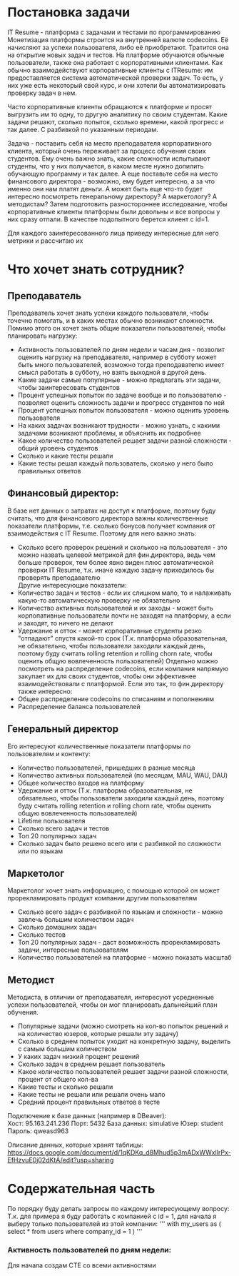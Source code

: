 # Постановка задачи

IT Resume - платформа с задачами и тестами по программированию
Монетизация платформы строится на внутренней валюте codecoins. Её начисляют за успехи пользователя, либо её приобретают. Тратится она на открытие новых задач и тестов.
На платформе обучаются обычные пользователи, также она работает с корпоративными клиентами.
Как обычно взаимодействуют корпоративные клиенты с ITResume: им предоставляется система автоматической проверки задач. То есть, у них уже есть некоторый свой курс, и они хотели бы автоматизировать проверку задач в нем.

Часто корпоративные клиенты обращаются к платформе и просят выгрузить им то одну, то другую аналитику по своим студентам. Какие задачи решают, сколько попыток, сколько времени, какой прогресс и так далее. С разбивкой по указанным периодам.

Задача - поставить себя на место преподавателя корпоративного клиента, который очень переживает за процесс обучения своих студентов. Ему очень важно знать, какие сложности испытывают студенты, что у них получается, в каком месте нужно допилить обучающую программу и так далее. А еще поставьте себя на место финансового директора - возможно, ему будет интересно, а за что именно они нам платят деньги. А может быть еще что-то будет интересно посмотреть генеральному директору? А маркетологу? А методистам?
Затем подготовить разностороннее исследование, чтобы корпоративные клиенты платформы были довольны и все вопросы у них сразу отпали. В качестве подопытного берется клиент с id=1.

Для каждого заинтересованного лица приведу интересные для него метрики и рассчитаю их

# Что хочет знать сотрудник?

## Преподаватель 
Преподаватель хочет знать успехи каждого пользователя, чтобы точечно помогать, и в каких местах обычно возникают сложности. Помимо этого он хочет знать общие показатели пользователей, чтобы планировать нагрузку:
* Активность пользователей по дням недели и часам дня - позволит оценить нагрузку на преподавателя, например в субботу может быть много пользователей, возможно тогда преподавателю имеет смысл работать в субботу, но взять выходной в другой день.
* Какие задачи самые популярные - можно предлагать эти задачи, чтобы заинтересовать студентов
* Процент успешных попыток по задаче вообще и по пользователю  - позволяет оценить сложность задачи и прогресс студентов по ней
* Процент успешных попыток пользователя - можно оценить уровень пользователя 
* На каких задачах возникают трудности - можно узнать, с какими задачами возникают проблемы, и объяснить их подробнее
* Какое количество пользователей решает задачи разной сложности - общий уровень студентов
* Сколько и какие тесты решали
* Какие тесты решал каждый пользователь, сколько у него было правильных ответов

## Финансовый директор:
В базе нет данных о затратах на доступ к платформе, поэтому буду считать, что для финансового директора важны количественные показатели платформы, т.е. сколько бонусов получает компания от взаимодействия с IT Resume.
Поэтому для него важно знать:
* Сколько всего проверок решений и сколькоо на пользователя - это можно назвать целевой метрикой для фин.директора, ведь чем больше проверок, тем более явно виден плюс автоматической проверки IT Resume, т.к. иначе каждую задачу приходилось бы проверять преподавателю  
Другие интересующие показатели:
* Количество задач и тестов - если их слишком мало, то и налаживать какую-то автоматическую проверку не обязательно
* Количество активных пользователей и их заходы - может быть корпопативные пользователи почти не заходят на платформу, а если и заходят, то ничего не делают
* Удержание и отток - может корпоративные студенты резко "отпадают" спустя какой-то срок (Т.к. платформа образовательная, не обязательно, чтобы пользователи заходили каждый день, поэтому буду считать rolling retention и rolling chorn rate, чтобы оценить общую вовлеченность пользователей)
Отдельно можно посмотреть на распределение codecoins, если компания напрямую закупает их для своих студентов, чтобы они эффективнее взаимодействовали с платформой. Если это так, то фин.директору также интересно:
* Общее распределение codecoins по списаниям и пополнениям
* Распределение баланса пользователей

## Генеральный директор
Его интересуют количественные показатели платформы по пользователям и контенту:
* Количество пользователей, пришедших в разные месяца
* Количество активных пользователей (по месяцам, MAU, WAU, DAU)
* Общее количество входов на платформу
* Удержание и отток (Т.к. платформа образовательная, не обязательно, чтобы пользователи заходили каждый день, поэтому буду считать rolling retention и rolling chorn rate, чтобы оценить общую вовлеченность пользователей)
* Lifetime пользователя
* Сколько всего задач и тестов
* Топ 20 популярных задач
* Сколько задач было решено всего или с разбивкой по сложности или по языкам


## Маркетолог
Маркетолог хочет знать информацию, с помощью которой он может прорекламировать продукт компании другим пользователям
* Сколько всего задач с разбивкой по языкам и сложности - можно завлечь большим количеством задач
* Сколько домашних задач
* Сколько тестов
* Топ 20 популярных задач - даст возможность прорекламировать задачи, интересные пользователям
* Количество пользователей на платформе - можно показать масштаб


## Методист
Методиста, в отличии от преподавателя, интересуют усредненные успехи пользователей, чтобы он мог планировать дальнейший план обучения.
* Популярные задачи (можно смотреть на кол-во попыток решений и на количество юзеров, которые решали эту задачу)
* Сколько в среднем попыток уходит на конкретную задачу, выделить с самым большим количеством
* У каких задач низкий процент решений
* Сколько задач в среднем решает пользователь
* Какое количество пользователей решает задачи разной сложности, процент от общего кол-ва
* Какие тесты и сколько решали
* Какие тесты не решали или решали очень мало
* Средний процент правильных ответов в тесте

Подключение к базе данных (например в DBeaver):  
Хост: 95.163.241.236
Порт: 5432
База данных: simulative
Юзер: student
Пароль: qweasd963

Описание данных, которые хранят таблицы:
https://docs.google.com/document/d/1qKDKq_d8Mhud5p3mADxWWxlIrPx-EfHzvuE0j02dKtA/edit?usp=sharing

# Содержательная часть
По порядку буду делать запросы по каждому интересующему вопросу:  
Т.к. для примера я буду работать с компанией с id = 1, для начала я выберу только пользователей из этой компании:
''' with my_users as (
	select * 
	from users
	where company_id = 1
) '''

### Активность пользователей по дням недели:
Для начала создам CTE со всеми активностями